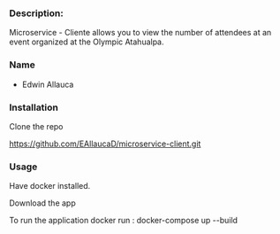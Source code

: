 ### Description:

Microservice - Cliente allows you to view the number of attendees at an event organized at the Olympic Atahualpa.

### Name
- Edwin Allauca

### Installation
Clone the repo

https://github.com/EAllaucaD/microservice-client.git

### Usage
Have docker installed.

Download the app

To run the application docker run : docker-compose up --build
